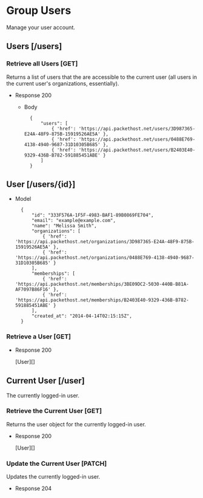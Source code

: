 # Group Users
Manage your user account.

## Users [/users]

### Retrieve all Users [GET]
Returns a list of users that the are accessible to the current user (all users
in the current user's organizations, essentially).

+ Response 200

    + Body

            {
                "users": [
                    { 'href': 'https://api.packethost.net/users/3D987365-E24A-48F9-875B-15919526AE5A' },
                    { 'href': 'https://api.packethost.net/users/0488E769-4138-4940-9687-31D10305B685' },
                    { 'href': 'https://api.packethost.net/users/B2403E40-9329-436B-B782-591885451ABE' }
                ]
            }

## User [/users/{id}]

+ Model

        {
            "id": "333F576A-1F5F-4983-BAF1-89B0869FE704",
            "email": "example@example.com",
            "name": "Melissa Smith",
            "organizations": [
                { 'href': 'https://api.packethost.net/organizations/3D987365-E24A-48F9-875B-15919526AE5A' },
                { 'href': 'https://api.packethost.net/organizations/0488E769-4138-4940-9687-31D10305B685' }
            ],
            "memberships": [
                { 'href': 'https://api.packethost.net/memberships/3BE09DC2-5030-440B-B81A-AF7097B86F16' },
                { 'href': 'https://api.packethost.net/memberships/B2403E40-9329-436B-B782-591885451ABE' }
            ],
            "created_at": "2014-04-14T02:15:15Z",
        }

### Retrieve a User [GET]

+ Response 200

    [User][]

## Current User [/user]
The currently logged-in user.

### Retrieve the Current User [GET]
Returns the user object for the currently logged-in user.

+ Response 200

    [User][]

### Update the Current User [PATCH]
Updates the currently logged-in user.

+ Response 204
